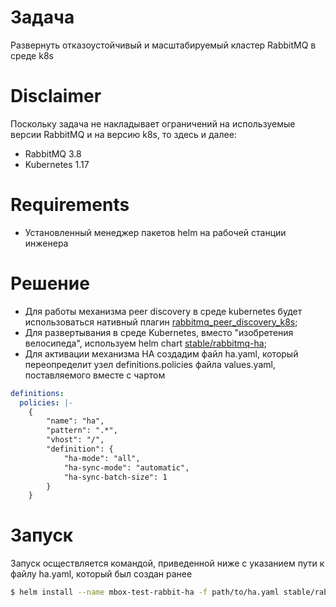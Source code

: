 # Задача
Развернуть отказоустойчивый и масштабируемый кластер RabbitMQ в среде k8s

# Disclaimer
Поскольку задача не накладывает ограничений на используемые версии RabbitMQ и на версию k8s, то здесь и далее:

  - RabbitMQ 3.8
  - Kubernetes 1.17

# Requirements
- Установленный менеджер пакетов helm на рабочей станции инженера

# Решение
 - Для работы механизма peer discovery в среде kubernetes будет использоваться нативный плагин [rabbitmq_peer_discovery_k8s];
 - Для развертывания в среде Kubernetes, вместо "изобретения велосипеда", используем helm chart [stable/rabbitmq-ha];
 - Для активации механизма HA создадим файл ha.yaml, который переопределит узел definitions.policies файла values.yaml, поставляемого вместе с чартом

```yaml
definitions:
  policies: |-
    {
        "name": "ha",
        "pattern": ".*",
        "vhost": "/",
        "definition": {
            "ha-mode": "all",
            "ha-sync-mode": "automatic",
            "ha-sync-batch-size": 1
        }
    }
```

# Запуск

Запуск осществляется командой, приведенной ниже с указанием пути к файлу ha.yaml, который был создан ранее

```sh
$ helm install --name mbox-test-rabbit-ha -f path/to/ha.yaml stable/rabbitmq-ha
```

[rabbitmq_peer_discovery_k8s]: <https://github.com/rabbitmq/rabbitmq-peer-discovery-k8s>
[stable/rabbitmq-ha]: <https://github.com/helm/charts/tree/master/stable/rabbitmq-ha>
